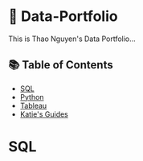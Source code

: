 # 📌 Data-Portfolio
This is Thao Nguyen's Data Portfolio...
## 📚 Table of Contents
- [SQL](#sql)
- [Python](#python)
- [Tableau](#tableau)
- [Katie's Guides](#katies-guides)

# SQL

